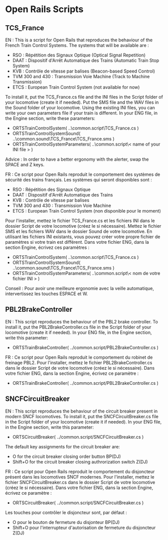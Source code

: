 Open Rails Scripts
==================

## TCS_France

EN :
This is a script for Open Rails that reproduces the behaviour of the French Train Control Systems.
The systems that will be available are :
- RSO : Répétition des Signaux Optique (Optical Signal Repetition)
- DAAT : Dispositif d'Arrêt Automatique des Trains (Automatic Train Stop System)
- KVB : Contrôle de vitesse par balises (Beacon-based Speed Control)
- TVM 300 and 430 : Transmission Voie Machine (Track to Machine Transmission)
- ETCS : European Train Control System (not available for now)

To install it, put the TCS_France.cs file and the INI files in the Script folder of your locomotive (create it if needed).
Put the SMS file and the WAV files in the Sound folder of your locomotive.
Using the existing INI files, you can write your own parameters file if your train is different.
In your ENG file, in the Engine section, write these parameters:
- ORTSTrainControlSystem( ..\\common.script\\TCS_France.cs )
- ORTSTrainControlSystemSound( ..\\common.sound\\TCS_France\\TCS_France.sms )
- ORTSTrainControlSystemParameters( ..\\common.script\\< name of your INI file > )

Advice : In order to have a better ergonomy with the alerter, swap the SPACE and Z keys.

FR :
Ce script pour Open Rails reproduit le comportement des systèmes de sécurité des trains français.
Les systèmes qui seront disponibles sont :
- RSO : Répétition des Signaux Optique
- DAAT : Dispositif d'Arrêt Automatique des Trains
- KVB : Contrôle de vitesse par balises
- TVM 300 and 430 : Transmission Voie Machine
- ETCS : European Train Control System (non disponible pour le moment)

Pour l'installer, mettez le fichier TCS_France.cs et les fichiers INI dans le dossier Script de votre locomotive (créez le si nécessaire).
Mettez le fichier SMS et les fichiers WAV dans le dossier Sound de votre locomotive.
En utilisant les fichiers INI existants, vous pouvez créer votre propre fichier de paramètres si votre train est différent.
Dans votre fichier ENG, dans la section Engine, écrivez ces paramètres :
- ORTSTrainControlSystem( ..\\common.script\\TCS_France.cs )
- ORTSTrainControlSystemSound( ..\\common.sound\\TCS_France\\TCS_France.sms )
- ORTSTrainControlSystemParameters( ..\\common.script\\< nom de votre fichier INI > )

Conseil : Pour avoir une meilleure ergonomie avec la veille automatique, intervertissez les touches ESPACE et W.

## PBL2BrakeController

EN :
This script reproduces the behaviour of the PBL2 brake controller.
To install it, put the PBL2BrakeController.cs file in the Script folder of your locomotive (create it if needed).
In your ENG file, in the Engine section, write this parameter:
- ORTSTrainBrakeController( ../common.script/PBL2BrakeController.cs )

FR :
Ce script pour Open Rails reproduit le comportement du robinet de freinage PBL2.
Pour l'installer, mettez le fichier PBL2BrakeController.cs dans le dossier Script de votre locomotive (créez le si nécessaire).
Dans votre fichier ENG, dans la section Engine, écrivez ce paramètre :
- ORTSTrainBrakeController( ../common.script/PBL2BrakeController.cs )

## SNCFCircuitBreaker

EN : This script reproduces the behaviour of the circuit breaker present in modern SNCF locomotives.
To install it, put the SNCFCircuitBreaker.cs file in the Script folder of your locomotive (create it if needed).
In your ENG file, in the Engine section, write this parameter:
- ORTSCircuitBreaker( ../common.script/SNCFCircuitBreaker.cs )

The default key assignments for the circuit breaker are:
- O for the circuit breaker closing order button BP(DJ)
- Shift+O for the circuit breaker closing authrorization switch Z(DJ)

FR :
Ce script pour Open Rails reproduit le comportement du disjoncteur présent dans les locomotives SNCF modernes.
Pour l'installer, mettez le fichier SNCFCircuitBreaker.cs dans le dossier Script de votre locomotive (créez le si nécessaire).
Dans votre fichier ENG, dans la section Engine, écrivez ce paramètre :
- ORTSCircuitBreaker( ../common.script/SNCFCircuitBreaker.cs )

Les touches pour contrôler le disjoncteur sont, par défaut :
- O pour le bouton de fermeture du disjonteur BP(DJ)
- Shift+O pour l'interrupteur d'autorisation de fermeture du disjoncteur Z(DJ)
